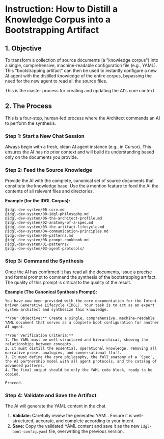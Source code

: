# Instruction: How to Distill a Knowledge Corpus into a Bootstrapping Artifact

## 1. Objective

To transform a collection of source documents (a "knowledge corpus") into a single, comprehensive, machine-readable configuration file (e.g., YAML). This "bootstrapping artifact" can then be used to instantly configure a new AI agent with the distilled knowledge of the entire corpus, bypassing the need for the new agent to read all the source files.

This is the master process for creating and updating the AI's core context.

## 2. The Process

This is a four-step, human-led process where the Architect commands an AI to perform the synthesis.

### Step 1: Start a New Chat Session

Always begin with a fresh, clean AI agent instance (e.g., in Cursor). This ensures the AI has no prior context and will build its understanding based only on the documents you provide.

### Step 2: Feed the Source Knowledge

Provide the AI with the complete, canonical set of source documents that constitute the knowledge base. Use the `@` mention feature to feed the AI the contents of all relevant files and directories.

**Example (for the IDGL Corpus):**
```
@idgl-dev-system/00-core.md
@idgl-dev-system/00-idgl-philosophy.md
@idgl-dev-system/06-the-architect-profile.md
@idgl-dev-system/02-anatomy-of-a-spec.md
@idgl-dev-system/03-the-artifact-lifecycle.md
@idgl-dev-system/04-communication-principles.md
@idgl-dev-system/05-patterns.md
@idgl-dev-system/08-prompt-cookbook.md
@idgl-dev-system/01-patterns/
@idgl-dev-system/03-agent-protocols/
```

### Step 3: Command the Synthesis

Once the AI has confirmed it has read all the documents, issue a precise and formal prompt to command the synthesis of the bootstrapping artifact. The quality of this prompt is critical to the quality of the result.

**Example (The Canonical Synthesis Prompt):**
```
You have now been provided with the core documentation for the Intent-Driven Generative Lifecycle (IDGL). Your task is to act as an expert system architect and synthesize this knowledge.

**Your Objective:** Create a single, comprehensive, machine-readable YAML document that serves as a complete boot configuration for another AI agent.

**Your Verification Criteria:**
1. The YAML must be well-structured and hierarchical, showing the relationships between concepts.
2. It must distill the essential, operational knowledge, removing all narrative prose, analogies, and conversational fluff.
3. It must define the core philosophy, the full anatomy of a `Spec`, the AI partnership model with all agent protocols, and the catalog of advanced patterns.
4. The final output should be only the YAML code block, ready to be copied.

Proceed.
```

### Step 4: Validate and Save the Artifact

The AI will generate the YAML content in the chat.
1.  **Validate:** Carefully review the generated YAML. Ensure it is well-structured, accurate, and complete according to your intent.
2.  **Save:** Copy the validated YAML content and save it as the new `idgl-boot-config.yaml` file, overwriting the previous version.
